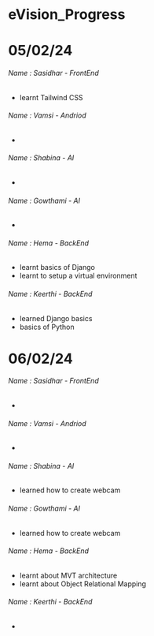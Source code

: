# eVision_Progress

# 05/02/24
###### Name : Sasidhar - FrontEnd
+ learnt Tailwind CSS

###### Name : Vamsi - Andriod
+

###### Name : Shabina - AI
+

###### Name : Gowthami - AI
+

###### Name : Hema - BackEnd
+ learnt basics of Django
+ learnt to setup a virtual environment

###### Name : Keerthi - BackEnd
+ learned Django basics
+ basics of Python


# 06/02/24
###### Name : Sasidhar - FrontEnd
+ 

###### Name : Vamsi - Andriod
+

###### Name : Shabina - AI
+ learned how to create webcam

###### Name : Gowthami - AI
+ learned how to create webcam
###### Name : Hema - BackEnd
+ learnt about MVT architecture
+ learnt about Object Relational Mapping

###### Name : Keerthi - BackEnd
+
